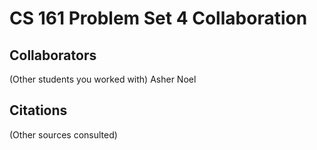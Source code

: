 CS 161 Problem Set 4 Collaboration
==================================

Collaborators
-------------
(Other students you worked with)
Asher Noel

Citations
---------
(Other sources consulted)
